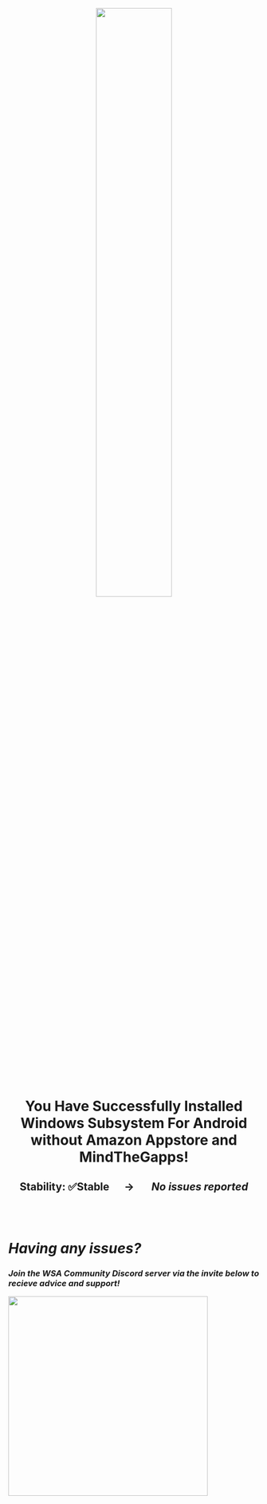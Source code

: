 <p align="center"><picture><img src="https://github.com/MustardChef/WSABuilds/assets/68516357/61a0a62f-316f-4478-924b-1c528fbf55b1" width="55%" height="55%"/></p>



<h1><p align="center">You Have Successfully Installed Windows Subsystem For Android without Amazon Appstore and MindTheGapps!</p></h1>
<h2><p align="center">Stability: ✅Stable &nbsp; &nbsp; &nbsp;→ &nbsp; &nbsp; &nbsp; <i><b>No issues reported<i><b></p></h2>

<br>
<br>


# Having any issues?

### Join the WSA Community Discord server via the invite below to recieve advice and support!
[<img align="left" src="https://invidget.switchblade.xyz/2thee7zzHZ" style="width: 400px;"/>](https://discord.gg/2thee7zzHZ)
